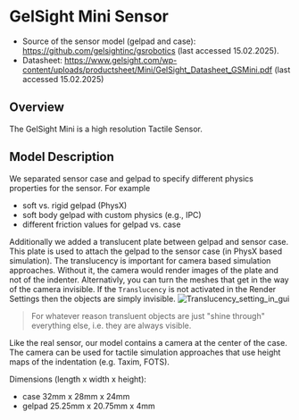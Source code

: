 # GelSight Mini Sensor
- Source of the sensor model (gelpad and case): https://github.com/gelsightinc/gsrobotics (last accessed 15.02.2025).
- Datasheet: https://www.gelsight.com/wp-content/uploads/productsheet/Mini/GelSight_Datasheet_GSMini.pdf (last accessed 15.02.2025)

<todo insert img from model and real sensor>

## Overview
The GelSight Mini is a high resolution Tactile Sensor.
<todo Description about GelSight Mini>

## Model Description
We separated sensor case and gelpad to specify different physics properties for the sensor.
For example
- soft vs. rigid gelpad (PhysX)
- soft body gelpad with custom physics (e.g., IPC)
- different friction values for gelpad vs. case

Additionally we added a translucent plate between gelpad and sensor case.
This plate is used to attach the gelpad to the sensor case (in PhysX based simulation).
The translucency is important for camera based simulation approaches.
Without it, the camera would render images of the plate and not of the indenter.
Alternativly, you can turn the meshes that get in the way of the camera invisible.
If the `Translucency` is not activated in the Render Settings then the objects are simply invisible.
![Translucency_setting_in_gui](translucency.png)
> For whatever reason transluent objects are just "shine through" everything else, i.e. they are always visible.

Like the real sensor, our model contains a camera at the center of the case.
The camera can be used for tactile simulation approaches that use height maps of the indentation (e.g. Taxim, FOTS).
<todo add camera properties description>

Dimensions (length x width x height):
- case 32mm x 28mm x 24mm
- gelpad 25.25mm x 20.75mm x 4mm

<todo Insert sketch of gelsight mini model>
